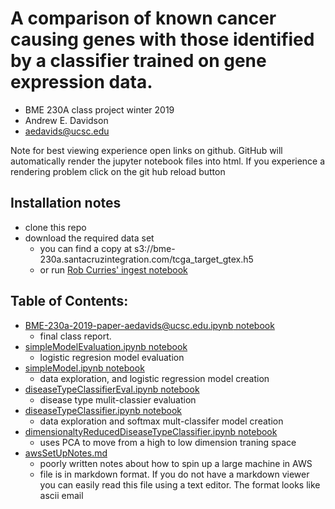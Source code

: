# A comparison of known cancer causing genes with those identified by a classifier trained on gene expression data.

- BME 230A class project winter 2019
- Andrew E. Davidson
- [aedavids@ucsc.edu](mailto:aedavids@edu?subject=SimpleModel.ipynb)

Note for best viewing experience open links on github. GitHub will automatically render the jupyter notebook files into html. If you experience a rendering problem click on the git hub reload button

## Installation notes
- clone this repo
- download the required data set
  * you can find a copy at s3://bme-230a.santacruzintegration.com/tcga_target_gtex.h5
  * or run [Rob Curries' ingest notebook](https://github.com/rcurrie/tumornormal/blob/master/ingest.ipynb)

## Table of Contents:
* [BME-230a-2019-paper-aedavids@ucsc.edu.ipynb  notebook](./BME-230a-2019-paper-aedavids@ucsc.edu.ipynb)
  + final class report. 
* [simpleModelEvaluation.ipynb notebook](./simpleModelEvaluation.ipynb)
  + logistic regresion model evaluation
* [simpleModel.ipynb notebook](./simpleModel.ipynb)
  + data exploration, and logistic regression  model creation 
* [diseaseTypeClassifierEval.ipynb notebook](./diseaseTypeClassifierEval.ipynb)
  + disease type mulit-classier evaluation
* [diseaseTypeClassifier.ipynb notebook](./diseaseTypeClassifier.ipynb)
  + data exploration and softmax mult-classifer model creation
* [dimensionaltyReducedDiseaseTypeClassifier.ipynb notebook](./dimensionaltyReducedDiseaseTypeClassifier.ipynb)
  * uses PCA to move from a high to low dimension traning space
* [awsSetUpNotes.md](./awsSetUpNotes.md)
  + poorly written notes about how to spin up a large machine in AWS
  + file is in markdown format. If you do not have a markdown viewer you can easily read this file using a text editor. The format looks like ascii email
  
